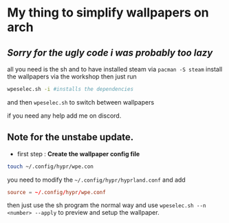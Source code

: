 # My thing to simplify wallpapers on arch
*Sorry for the ugly code i was probably too lazy*
--
all you need is the sh and to have installed steam via 
```pacman -S steam```
install the wallpapers via the workshop
then just run 
```sh
wpeselec.sh -i #installs the dependencies
```
and then `wpeselec.sh` to switch between wallpapers

if you need any help add me on discord.
## Note for the unstabe update.
- first step :
**Create the wallpaper config file**
```sh
touch ~/.config/hypr/wpe.con
```
you need to modify the `~/.config/hypr/hyprland.conf` and add 
```conf
source = ~/.config/hypr/wpe.conf
```
then just use the sh program the normal way and use `wpeselec.sh --n <number> --apply` to preview and setup the wallpaper.

